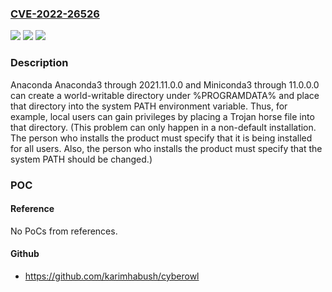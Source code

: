 ### [CVE-2022-26526](https://cve.mitre.org/cgi-bin/cvename.cgi?name=CVE-2022-26526)
![](https://img.shields.io/static/v1?label=Product&message=n%2Fa&color=blue)
![](https://img.shields.io/static/v1?label=Version&message=n%2Fa&color=blue)
![](https://img.shields.io/static/v1?label=Vulnerability&message=n%2Fa&color=brighgreen)

### Description

Anaconda Anaconda3 through 2021.11.0.0 and Miniconda3 through 11.0.0.0 can create a world-writable directory under %PROGRAMDATA% and place that directory into the system PATH environment variable. Thus, for example, local users can gain privileges by placing a Trojan horse file into that directory. (This problem can only happen in a non-default installation. The person who installs the product must specify that it is being installed for all users. Also, the person who installs the product must specify that the system PATH should be changed.)

### POC

#### Reference
No PoCs from references.

#### Github
- https://github.com/karimhabush/cyberowl

